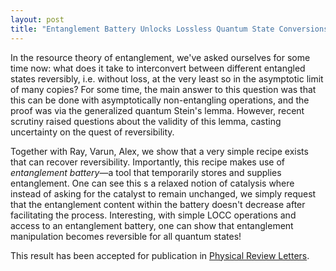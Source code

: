 ```yaml
---
layout: post
title: "Entanglement Battery Unlocks Lossless Quantum State Conversions"
---
```


<p>
In the resource theory of entanglement, we've asked ourselves for some time now: what does it take to interconvert between different entangled states reversibly, i.e. without loss, at the very least so in the asymptotic limit of many copies? For some time, the main answer to this question was that this can be done with asymptotically non-entangling operations, and the proof was via the generalized quantum Stein's lemma. However, recent scrutiny raised questions about the validity of this lemma, casting uncertainty on the quest of reversibility.
</p>

<p>
Together with Ray, Varun, Alex, we show that a very simple recipe exists that can recover reversibility. Importantly, this recipe makes use of <em>entanglement battery</em>—a tool that temporarily stores and supplies entanglement. One can see this s a relaxed notion of catalysis where instead of asking for the catalyst to remain unchanged, we simply request that the entanglement content within the battery doesn't decrease after facilitating the process. Interesting, with simple LOCC operations and access to an entanglement battery, one can show that entanglement manipulation becomes reversible for all quantum states!
</p>

<p>
  This result has been accepted for publication in <a href="[https://journals.aps.org/prresearch/abstract/10.1103/PhysRevResearch.7.L022031](https://journals.aps.org/prl/accepted/2b076Ya5N9e1ef9ed0c98379579ddae47831e9f46)">Physical Review Letters</a>.
    </p>
